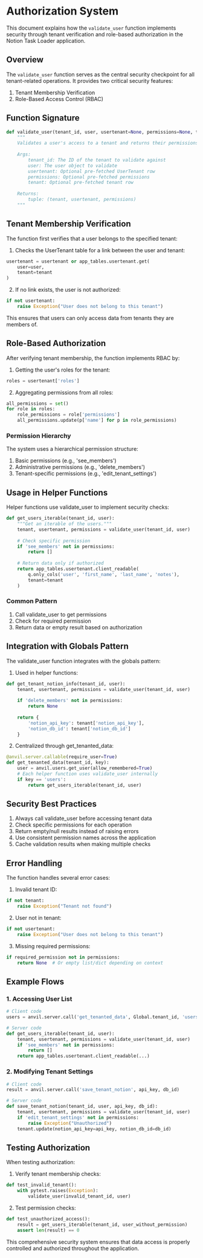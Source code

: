 # Authorization System

This document explains how the `validate_user` function implements security through tenant verification and role-based authorization in the Notion Task Loader application.

## Overview

The `validate_user` function serves as the central security checkpoint for all tenant-related operations. It provides two critical security features:

1. Tenant Membership Verification
2. Role-Based Access Control (RBAC)

## Function Signature

```python
def validate_user(tenant_id, user, usertenant=None, permissions=None, tenant=None):
    """
    Validates a user's access to a tenant and returns their permissions.
    
    Args:
        tenant_id: The ID of the tenant to validate against
        user: The user object to validate
        usertenant: Optional pre-fetched UserTenant row
        permissions: Optional pre-fetched permissions
        tenant: Optional pre-fetched tenant row
    
    Returns:
        tuple: (tenant, usertenant, permissions)
    """
```

## Tenant Membership Verification

The function first verifies that a user belongs to the specified tenant:

1. Checks the UserTenant table for a link between the user and tenant:
```python
usertenant = usertenant or app_tables.usertenant.get(
    user=user,
    tenant=tenant
)
```

2. If no link exists, the user is not authorized:
```python
if not usertenant:
    raise Exception("User does not belong to this tenant")
```

This ensures that users can only access data from tenants they are members of.

## Role-Based Authorization

After verifying tenant membership, the function implements RBAC by:

1. Getting the user's roles for the tenant:
```python
roles = usertenant['roles']
```

2. Aggregating permissions from all roles:
```python
all_permissions = set()
for role in roles:
    role_permissions = role['permissions']
    all_permissions.update(p['name'] for p in role_permissions)
```

### Permission Hierarchy

The system uses a hierarchical permission structure:

1. Basic permissions (e.g., 'see_members')
2. Administrative permissions (e.g., 'delete_members')
3. Tenant-specific permissions (e.g., 'edit_tenant_settings')

## Usage in Helper Functions

Helper functions use validate_user to implement security checks:

```python
def get_users_iterable(tenant_id, user):
    """Get an iterable of the users."""
    tenant, usertenant, permissions = validate_user(tenant_id, user)
    
    # Check specific permission
    if 'see_members' not in permissions:
        return []
        
    # Return data only if authorized
    return app_tables.usertenant.client_readable(
        q.only_cols('user', 'first_name', 'last_name', 'notes'),
        tenant=tenant
    )
```

### Common Pattern

1. Call validate_user to get permissions
2. Check for required permission
3. Return data or empty result based on authorization

## Integration with Globals Pattern

The validate_user function integrates with the globals pattern:

1. Used in helper functions:
```python
def get_tenant_notion_info(tenant_id, user):
    tenant, usertenant, permissions = validate_user(tenant_id, user)
    
    if 'delete_members' not in permissions:
        return None
        
    return {
        'notion_api_key': tenant['notion_api_key'],
        'notion_db_id': tenant['notion_db_id']
    }
```

2. Centralized through get_tenanted_data:
```python
@anvil.server.callable(require_user=True)
def get_tenanted_data(tenant_id, key):
    user = anvil.users.get_user(allow_remembered=True)
    # Each helper function uses validate_user internally
    if key == 'users':
        return get_users_iterable(tenant_id, user)
```

## Security Best Practices

1. Always call validate_user before accessing tenant data
2. Check specific permissions for each operation
3. Return empty/null results instead of raising errors
4. Use consistent permission names across the application
5. Cache validation results when making multiple checks

## Error Handling

The function handles several error cases:

1. Invalid tenant ID:
```python
if not tenant:
    raise Exception("Tenant not found")
```

2. User not in tenant:
```python
if not usertenant:
    raise Exception("User does not belong to this tenant")
```

3. Missing required permissions:
```python
if required_permission not in permissions:
    return None  # Or empty list/dict depending on context
```

## Example Flows

### 1. Accessing User List

```python
# Client code
users = anvil.server.call('get_tenanted_data', Global.tenant_id, 'users')

# Server code
def get_users_iterable(tenant_id, user):
    tenant, usertenant, permissions = validate_user(tenant_id, user)
    if 'see_members' not in permissions:
        return []
    return app_tables.usertenant.client_readable(...)
```

### 2. Modifying Tenant Settings

```python
# Client code
result = anvil.server.call('save_tenant_notion', api_key, db_id)

# Server code
def save_tenant_notion(tenant_id, user, api_key, db_id):
    tenant, usertenant, permissions = validate_user(tenant_id, user)
    if 'edit_tenant_settings' not in permissions:
        raise Exception("Unauthorized")
    tenant.update(notion_api_key=api_key, notion_db_id=db_id)
```

## Testing Authorization

When testing authorization:

1. Verify tenant membership checks:
```python
def test_invalid_tenant():
    with pytest.raises(Exception):
        validate_user(invalid_tenant_id, user)
```

2. Test permission checks:
```python
def test_unauthorized_access():
    result = get_users_iterable(tenant_id, user_without_permission)
    assert len(result) == 0
```

This comprehensive security system ensures that data access is properly controlled and authorized throughout the application.
